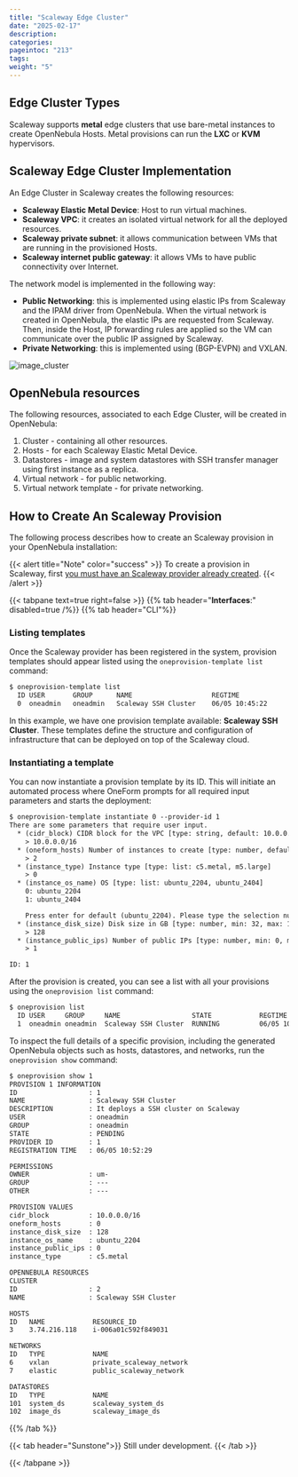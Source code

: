 ```yaml
---
title: "Scaleway Edge Cluster"
date: "2025-02-17"
description:
categories:
pageintoc: "213"
tags:
weight: "5"
---
```


<a id="scaleway-cluster"></a>

<!--# Scaleway Edge Cluster -->

## Edge Cluster Types

Scaleway supports **metal** edge clusters that use bare-metal instances to create OpenNebula Hosts. Metal provisions can run the **LXC** or **KVM** hypervisors.

## Scaleway Edge Cluster Implementation

An Edge Cluster in Scaleway creates the following resources:

* **Scaleway Elastic Metal Device**: Host to run virtual machines.
* **Scaleway VPC**: it creates an isolated virtual network for all the deployed resources.
* **Scaleway private subnet**: it allows communication between VMs that are running in the provisioned Hosts.
* **Scaleway internet public gateway**: it allows VMs to have public connectivity over Internet.

The network model is implemented in the following way:

* **Public Networking**: this is implemented using elastic IPs from Scaleway and the IPAM driver from OpenNebula. When the virtual network is created in OpenNebula, the elastic IPs are requested from Scaleway. Then, inside the Host, IP forwarding rules are applied so the VM can communicate over the public IP assigned by Scaleway.
* **Private Networking**: this is implemented using (BGP-EVPN) and VXLAN.

![image_cluster](/images/scaleway-deployment.jpg)

## OpenNebula resources

The following resources, associated to each Edge Cluster, will be created in OpenNebula:

1. Cluster - containing all other resources.
2. Hosts - for each Scaleway Elastic Metal Device.
3. Datastores - image and system datastores with SSH transfer manager using first instance as a replica.
4. Virtual network - for public networking.
5. Virtual network template - for private networking.

## How to Create An Scaleway Provision

The following process describes how to create an Scaleway provision in your OpenNebula installation:

{{< alert title="Note" color="success" >}}
To create a provision in Scaleway, first [you must have an Scaleway provider already created]().
{{< /alert >}}

{{< tabpane text=true right=false >}}
{{% tab header="**Interfaces**:" disabled=true /%}}
{{% tab header="CLI"%}}

### Listing templates

Once the Scaleway provider has been registered in the system, provision templates should appear listed using the `oneprovision-template list` command:

```default
$ oneprovision-template list
  ID USER       GROUP      NAME                    REGTIME
  0  oneadmin   oneadmin   Scaleway SSH Cluster    06/05 10:45:22
```

In this example, we have one provision template available: **Scaleway SSH Cluster**. These templates define the structure and configuration of infrastructure that can be deployed on top of the Scaleway cloud.

### Instantiating a template

You can now instantiate a provision template by its ID. This will initiate an automated process where OneForm prompts for all required input parameters and starts the deployment:

```default
$ oneprovision-template instantiate 0 --provider-id 1
There are some parameters that require user input.
  * (cidr_block) CIDR block for the VPC [type: string, default: 10.0.0.0/16]
    > 10.0.0.0/16
  * (oneform_hosts) Number of instances to create [type: number, default: 1]
    > 2
  * (instance_type) Instance type [type: list: c5.metal, m5.large]
    > 0
  * (instance_os_name) OS [type: list: ubuntu_2204, ubuntu_2404]
    0: ubuntu_2204
    1: ubuntu_2404

    Press enter for default (ubuntu_2204). Please type the selection number: 0
  * (instance_disk_size) Disk size in GB [type: number, min: 32, max: 1024]
    > 128
  * (instance_public_ips) Number of public IPs [type: number, min: 0, max: 5]
    > 1

ID: 1
```

After the provision is created, you can see a list with all your provisions using the `oneprovision list` command:

```default
$ oneprovision list
  ID USER     GROUP     NAME                  STATE            REGTIME
  1  oneadmin oneadmin  Scaleway SSH Cluster  RUNNING          06/05 10:52:29
```

To inspect the full details of a specific provision, including the generated OpenNebula objects such as hosts, datastores, and networks, run the `oneprovision show` command:

```default
$ oneprovision show 1
PROVISION 1 INFORMATION
ID                  : 1
NAME                : Scaleway SSH Cluster
DESCRIPTION         : It deploys a SSH cluster on Scaleway
USER                : oneadmin
GROUP               : oneadmin
STATE               : PENDING
PROVIDER ID         : 1
REGISTRATION TIME   : 06/05 10:52:29

PERMISSIONS
OWNER               : um-
GROUP               : ---
OTHER               : ---

PROVISION VALUES
cidr_block          : 10.0.0.0/16
oneform_hosts       : 0
instance_disk_size  : 128
instance_os_name    : ubuntu_2204
instance_public_ips : 0
instance_type       : c5.metal

OPENNEBULA RESOURCES
CLUSTER
ID                  : 2
NAME                : Scaleway SSH Cluster

HOSTS
ID   NAME            RESOURCE_ID
3    3.74.216.118    i-006a01c592f849031

NETWORKS
ID   TYPE            NAME
6    vxlan           private_scaleway_network
7    elastic         public_scaleway_network

DATASTORES
ID   TYPE            NAME
101  system_ds       scaleway_system_ds
102  image_ds        scaleway_image_ds
```

{{% /tab %}}

{{< tab header="Sunstone">}}
    Still under development.
{{< /tab >}}

{{< /tabpane >}}
